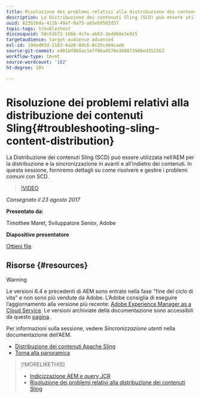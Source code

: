 ```yaml
---
title: Risoluzione dei problemi relativi alla distribuzione dei contenuti Sling
description: La Distribuzione dei contenuti Sling (SCD) può essere utilizzata nell’AEM per la distribuzione e la sincronizzazione in avanti e all’indietro dei contenuti. In questa sessione, forniremo dettagli su come risolvere e gestire i problemi comuni con SCD.
uuid: 823b2bda-411b-49af-9a75-ab5eb9562d57
topic-tags: troubleshoot
discoiquuid: 58c61b72-166b-4c7e-ab63-3edd68e3e925
targetaudience: target-audience advanced
exl-id: 19ded93d-2183-4a26-9dc6-8c25cdd4caeb
source-git-commit: e401bf0b5ac1e7f06a4576e36887358bed352162
workflow-type: tm+mt
source-wordcount: '182'
ht-degree: 10%

---
```


# Risoluzione dei problemi relativi alla distribuzione dei contenuti Sling{#troubleshooting-sling-content-distribution}

La Distribuzione dei contenuti Sling (SCD) può essere utilizzata nell’AEM per la distribuzione e la sincronizzazione in avanti e all’indietro dei contenuti. In questa sessione, forniremo dettagli su come risolvere e gestire i problemi comuni con SCD.

>[!VIDEO](https://video.tv.adobe.com/v/19451/?quality=9)

*Consegnato il 23 agosto 2017*

**Presentato da:**

Timothee Maret, Sviluppatore Senior, Adobe

**Diapositive presentatore**

[Ottieni file](assets/aem-gems-scd.pdf)

## Risorse {#resources}

>[!WARNING]
>
>Le versioni 6.4 e precedenti di AEM sono entrate nella fase &quot;fine del ciclo di vita&quot; e non sono più vendute da Adobe.  L’Adobe consiglia di eseguire l’aggiornamento alla versione più recente: [Adobe Experience Manager as a Cloud Service](https://experienceleague.adobe.com/docs/experience-manager-cloud-service.html?lang=it).  Le versioni archiviate della documentazione sono accessibili da questo [pagina](https://experienceleague.adobe.com/docs/experience-manager-release-information/aem-release-updates/previous-updates/aem-previous-versions.html?lang=it).
>
>Per informazioni sulla sessione, vedere *Sincronizzazione utenti* nella documentazione dell’AEM.

* [Distribuzione dei contenuti Apache Sling](https://sling.apache.org/documentation/bundles/content-distribution.html)
* [Torna alla panoramica](https://helpx.adobe.com/experience-manager/kt/eseminars/gems/aem-index.html)

>[!MORELIKETHIS]
>
>* [Indicizzazione AEM e query JCR](aem-indexing-jcr-query.md)
>* [Risoluzione dei problemi relativi alla distribuzione dei contenuti Sling](aem-troubleshooting-sling.md)


